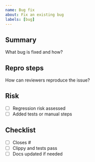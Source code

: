 ```yaml
---
name: Bug fix
about: Fix an existing bug
labels: [bug]
---
```


## Summary

What bug is fixed and how?

## Repro steps

How can reviewers reproduce the issue?

## Risk
- [ ] Regression risk assessed
- [ ] Added tests or manual steps

## Checklist
- [ ] Closes #
- [ ] Clippy and tests pass
- [ ] Docs updated if needed
